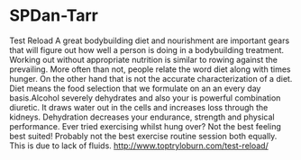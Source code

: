 # SPDan-Tarr
Test Reload A great bodybuilding diet and nourishment are important gears that will figure out how well a person is doing in a bodybuilding treatment. Working out without appropriate nutrition is similar to rowing against the prevailing. More often than not, people relate the word diet along with times hunger. On the other hand that is not the accurate characterization of a diet. Diet means the food selection that we formulate on an an every day basis.Alcohol severely dehydrates and also your is powerful combination diuretic. It draws water out in the cells and increases loss through the kidneys. Dehydration decreases your endurance, strength and physical performance. Ever tried exercising whilst hung over? Not the best feeling best suited! Probably not the best exercise routine session both equally. This is due to lack of fluids.  http://www.toptryloburn.com/test-reload/
